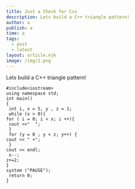 ```yaml
---
title: Just a Check for Css
description: Lets build a C++ triangle pattern!
author: a
publish: a
time: a
tags:
  - post
  - latest
layout: article.njk
image: /img/2.png
---
```

Lets build a C++ triangle pattern!

```
#include<iostream>using namespace std;int main(){ int i, x = 5, y , z = 1; while (x > 0){for ( i = 0; i < x; i ++){ cout <<"  "; } for (y = 0 ; y < z; y++) {cout << " +"; }cout << endl; x--;z+=2;}system ("PAUSE"); return 0;}
```
